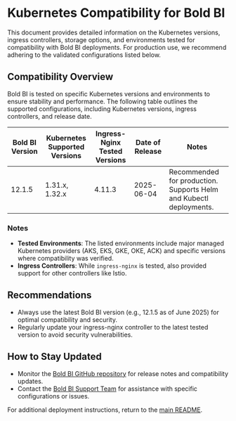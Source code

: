 # Kubernetes Compatibility for Bold BI

This document provides detailed information on the Kubernetes versions, ingress controllers, storage options, and environments tested for compatibility with Bold BI deployments. For production use, we recommend adhering to the validated configurations listed below.

## Compatibility Overview

Bold BI is tested on specific Kubernetes versions and environments to ensure stability and performance. The following table outlines the supported configurations, including Kubernetes versions, ingress controllers, and release date.

| Bold BI Version | Kubernetes Supported Versions | Ingress-Nginx Tested Versions | Date of Release | Notes |
|-----------------|-------------------------------|-------------------------------|-----------------|-------|
| 12.1.5          | 1.31.x, 1.32.x                | 4.11.3                        | 2025-06-04 | Recommended for production. Supports Helm and Kubectl deployments. |

### Notes

- **Tested Environments**: The listed environments include major managed Kubernetes providers (AKS, EKS, GKE, OKE, ACK) and specific versions where compatibility was verified.
- **Ingress Controllers**: While `ingress-nginx` is tested, also provided support for other controllers like Istio.

## Recommendations

- Always use the latest Bold BI version (e.g., 12.1.5 as of June 2025) for optimal compatibility and security.
- Regularly update your ingress-nginx controller to the latest tested version to avoid security vulnerabilities.

## How to Stay Updated

- Monitor the [Bold BI GitHub repository](https://github.com/boldbi/boldbi-kubernetes) for release notes and compatibility updates.
- Contact the [Bold BI Support Team](https://www.boldbi.com/support) for assistance with specific configurations or issues.

For additional deployment instructions, return to the [main README](../README.md).
